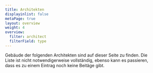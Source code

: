 ```yaml
---
title: Architekten
displayinlist: false
metaPage: true
layout: overview
weight: 4
overview:
  filter: architect
  filterField: type
---
```

Gebäude der folgenden Architekten sind auf dieser Seite zu finden.
Die Liste ist nicht notwendigerweise vollständig, ebenso kann es passieren, dass es zu einem Eintrag noch keine Beitäge gibt.
